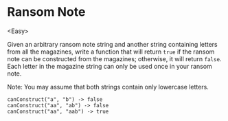 # Ransom Note

\<Easy>

Given an arbitrary ransom note string and another string containing letters from
all the magazines, write a function that will return `true` if the ransom note
can be constructed from the magazines; otherwise, it will return `false`. Each
letter in the magazine string can only be used once in your ransom note.

Note: You may assume that both strings contain only lowercase letters.

```
canConstruct("a", "b") -> false
canConstruct("aa", "ab") -> false
canConstruct("aa", "aab") -> true
```
